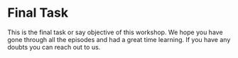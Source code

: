 # Final Task

This is the final task or say objective of this workshop. We hope you have gone through all the episodes and had a great time learning. If you have any doubts you can reach out to us. 
